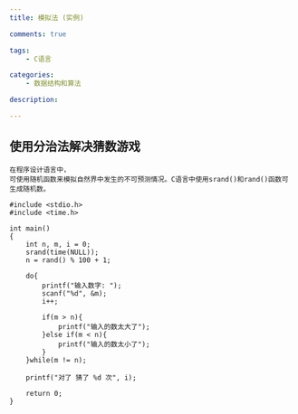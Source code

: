 ```yaml
---
title: 模拟法 (实例)

comments: true    

tags: 
    - C语言

categories: 
    - 数据结构和算法

description: 

---
```



## 使用分治法解决猜数游戏


    在程序设计语言中，
    可使用随机函数来模拟自然界中发生的不可预测情况。C语言中使用srand()和rand()函数可生成随机数。


<!--more-->
        
   
    #include <stdio.h>
    #include <time.h>
    
    int main()
    {
        int n, m, i = 0;
        srand(time(NULL));
        n = rand() % 100 + 1;
    
        do{
            printf("输入数字: ");
            scanf("%d", &m);
            i++;
    
            if(m > n){
                printf("输入的数太大了");
            }else if(m < n){
                printf("输入的数太小了");
            }
        }while(m != n);
    
        printf("对了 猜了 %d 次", i);
    
        return 0;
    }
